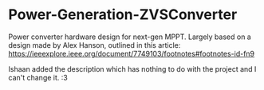 # Power-Generation-ZVSConverter
Power converter hardware design for next-gen MPPT. 
Largely based on a design made by Alex Hanson, outlined in this article:
https://ieeexplore.ieee.org/document/7749103/footnotes#footnotes-id-fn9

Ishaan added the description which has nothing to do with the project and I can't change it. :3

